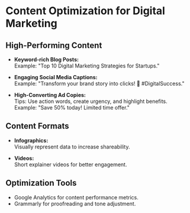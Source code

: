 # Content Optimization for Digital Marketing

## **High-Performing Content**
- **Keyword-rich Blog Posts:**  
  Example: "Top 10 Digital Marketing Strategies for Startups."  

- **Engaging Social Media Captions:**  
  Example: "Transform your brand story into clicks! 🚀 #DigitalSuccess."  

- **High-Converting Ad Copies:**  
  Tips: Use action words, create urgency, and highlight benefits.  
  Example: "Save 50% today! Limited time offer."

## **Content Formats**
- **Infographics:**  
  Visually represent data to increase shareability.  

- **Videos:**  
  Short explainer videos for better engagement.  

## **Optimization Tools**
- Google Analytics for content performance metrics.  
- Grammarly for proofreading and tone adjustment.
